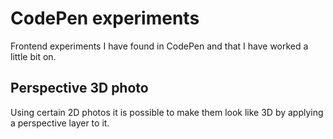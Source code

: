 # CodePen experiments

Frontend experiments I have found in CodePen and that I have worked a little bit on.

## Perspective 3D photo

Using certain 2D photos it is possible to make them look like 3D by applying
a perspective layer to it.
